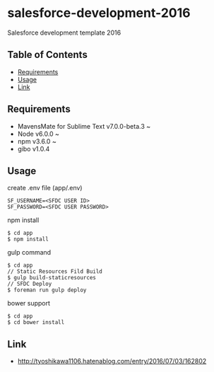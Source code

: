 # salesforce-development-2016
Salesforce development template 2016

## Table of Contents
- [Requirements](#requirements)
- [Usage](#usage)
- [Link](#link)

## Requirements
- MavensMate for Sublime Text v7.0.0-beta.3 ~
- Node v6.0.0 ~
- npm v3.6.0 ~
- gibo v1.0.4

## Usage
create .env file (app/.env)
```
SF_USERNAME=<SFDC USER ID>
SF_PASSWORD=<SFDC USER PASSWORD>
```

npm install
```
$ cd app
$ npm install
```

gulp command
```
$ cd app
// Static Resources Fild Build
$ gulp build-staticresources
// SFDC Deploy
$ foreman run gulp deploy
```

bower support
```
$ cd app
$ cd bower install
```

## Link
- http://tyoshikawa1106.hatenablog.com/entry/2016/07/03/162802
